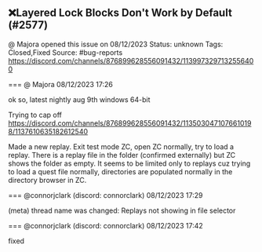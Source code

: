 ## ❌Layered Lock Blocks Don't Work by Default (#2577)
@ Majora opened this issue on 08/12/2023
Status: unknown
Tags: Closed,Fixed
Source: #bug-reports https://discord.com/channels/876899628556091432/1139973297132556400


=== @ Majora 08/12/2023 17:26

ok so, latest nightly aug 9th windows 64-bit

Trying to cap off https://discord.com/channels/876899628556091432/1135030471076610198/1137610635182612540 

Made a new replay. Exit test mode ZC, open ZC normally, try to load a replay. There is a replay file in the folder (confirmed externally) but ZC shows the folder as empty. 
It seems to be limited only to replays cuz trying to load a quest file normally, directories are populated normally in the directory browser in ZC.

=== @connorjclark (discord: connorclark) 08/12/2023 17:29

(meta) thread name was changed: Replays not showing in file selector

=== @connorjclark (discord: connorclark) 08/12/2023 17:42

fixed
